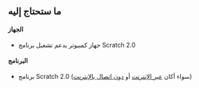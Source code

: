 ## ما ستحتاج إليه

#### الجهاز

+ جهاز كمبيوتر يدعم تشغيل برنامج Scratch 2.0

#### البرنامج

+ برنامج Scratch 2.0 (سواء أكان [عبر الإنترنت](https://scratch.mit.edu/projects/editor/) أو [دون اتصال بالإنترنت](https://scratch.mit.edu/scratch2download/))
